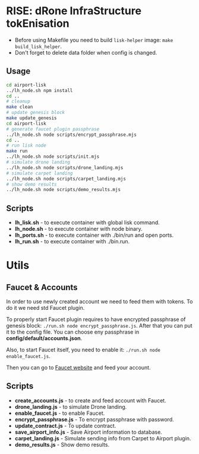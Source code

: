 # RISE: dRone InfraStructure tokEnisation

- Before using Makefile you need to build `lisk-helper` image: `make build_lisk_helper`.
- Don't forget to delete data folder when config is changed.

## Usage

```bash
cd airport-lisk
../lh_node.sh npm install
cd ..
# cleanup
make clean
# update genesis block
make update_genesis
cd airport-lisk
# generate faucet plugin passphrase
../lh_node.sh node scripts/encrypt_passphrase.mjs
cd ..
# run lisk node
make run
../lh_node.sh node scripts/init.mjs
# simulate drone landing
../lh_node.sh node scripts/drone_landing.mjs
# simulate carpet landing
../lh_node.sh node scripts/carpet_landing.mjs
# show demo results
../lh_node.sh node scripts/demo_results.mjs
```

## Scripts

- **lh_lisk.sh** - to execute container with global lisk command.
- **lh_node.sh** - to execute container with node binary.
- **lh_ports.sh** - to execute container with ./bin/run and open ports.
- **lh_run.sh** - to execute container with ./bin.run.

# Utils

## Faucet & Accounts

In order to use newly created account we need to feed them with tokens. To do it we need std Faucet plugin.

To properly start Faucet plugin requires to have encrypted passphrase of genesis block: `./run.sh node encrypt_passphrase.js`. After that you can put it to the config file. You can choose eny passphrase in **config/default/accounts.json**.

Also, to start Faucet itself, you need to enable it: `./run.sh node enable_faucet.js`.

Then you can go to [Faucet website](http://localhost:4006) and feed your account.

## Scripts

- **create_accounts.js** - to create and feed account with Faucet.
- **drone_landing.js** - to simulate Drone landing.
- **enable_faucet.js** - to enable Faucet.
- **encrypt_passphrase.js** - To encrypt passphrase with password.
- **update_contract.js** - To update contract.
- **save_airport_info.js** - Save Airport information to database.
- **carpet_landing.js** - Simulate sending info from Carpet to Airport plugin.
- **demo_results.js** - Show demo results.
